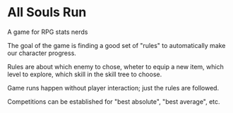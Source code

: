 # All Souls Run

A game for RPG stats nerds

The goal of the game is finding a good set of "rules" to automatically make our character progress.

Rules are about which enemy to chose, wheter to equip a new item, which level to explore, which skill in the skill tree to choose.

Game runs happen without player interaction; just the rules are followed.

Competitions can be established for "best absolute", "best average", etc.





